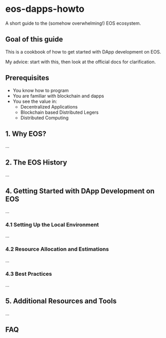 # eos-dapps-howto
A short guide to the (somehow overwhelming!) EOS ecosystem.


## Goal of this guide

This is a cookbook of how to get started with DApp development on EOS. 

My advice: start with this, then look at the official docs for clarification.

## Prerequisites

  * You know how to program
  * You are familiar with blockchain and dapps
  * You see the value in:
    * Decentralized Applications
    * Blockchain based Distributed Legers
    * Distributed Computing 
    
 ## 1. Why EOS?
 
 ...
 
 
 ## 2. The EOS History
 
 ...
 
 
 ## 4. Getting Started with DApp Development on EOS
 
 ...
 
 ### 4.1 Setting Up the Local Environment
 
 ...
 
 ### 4.2 Resource Allocation and Estimations
 
 ...
 
 ### 4.3 Best Practices
 
 ...
 
 ## 5. Additional Resources and Tools
 
 ...
 
 ## FAQ
